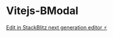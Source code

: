 # Vitejs-BModal

[Edit in StackBlitz next generation editor ⚡️](https://stackblitz.com/~/github.com/BomBa-002/Vitejs-BModal)